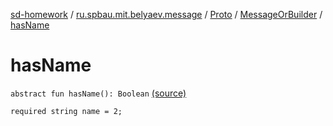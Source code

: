 [sd-homework](../../../index.md) / [ru.spbau.mit.belyaev.message](../../index.md) / [Proto](../index.md) / [MessageOrBuilder](index.md) / [hasName](.)

# hasName

`abstract fun hasName(): Boolean` [(source)](https://github.com/StasBel/sd-homework/blob/InstantMessenger/src/main/kotlin/ru/spbau/mit/belyaev/message/Proto.java#L27)

`required string name = 2;`

